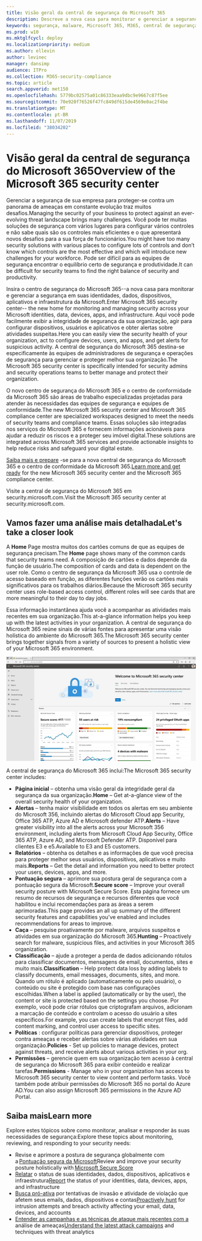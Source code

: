 ```yaml
---
title: Visão geral da central de segurança do Microsoft 365
description: Descreve a nova casa para monitorar e gerenciar a segurança em suas identidades, dados, dispositivos e aplicativos da Microsoft.
keywords: segurança, malware, Microsoft 365, M365, central de segurança, monitor, relatório, identidades, dados, dispositivos, aplicativos
ms.prod: w10
ms.mktglfcycl: deploy
ms.localizationpriority: medium
ms.author: ellevin
author: levinec
manager: dansimp
audience: ITPro
ms.collection: M365-security-compliance
ms.topic: article
search.appverid: met150
ms.openlocfilehash: 5779bc02575a01c86333eaa9dbc9e9667c87f5ee
ms.sourcegitcommit: 70e920f76526f47fc849df615de4569e0ac2f4be
ms.translationtype: MT
ms.contentlocale: pt-BR
ms.lasthandoff: 11/07/2019
ms.locfileid: "38034202"
---
```

# <a name="overview-of-the-microsoft-365-security-center"></a><span data-ttu-id="34b1b-104">Visão geral da central de segurança do Microsoft 365</span><span class="sxs-lookup"><span data-stu-id="34b1b-104">Overview of the Microsoft 365 security center</span></span>

<span data-ttu-id="34b1b-105">Gerenciar a segurança de sua empresa para proteger-se contra um panorama de ameaças em constante evolução traz muitos desafios.</span><span class="sxs-lookup"><span data-stu-id="34b1b-105">Managing the security of your business to protect against an ever-evolving threat landscape brings many challenges.</span></span> <span data-ttu-id="34b1b-106">Você pode ter muitas soluções de segurança com vários lugares para configurar vários controles e não sabe quais são os controles mais eficientes e o que apresentará novos desafios para a sua força de funcionários.</span><span class="sxs-lookup"><span data-stu-id="34b1b-106">You might have too many security solutions with various places to configure lots of controls and don’t know which controls are the most effective and which will introduce new challenges for your workforce.</span></span> <span data-ttu-id="34b1b-107">Pode ser difícil para as equipes de segurança encontrar o equilíbrio certo de segurança e produtividade.</span><span class="sxs-lookup"><span data-stu-id="34b1b-107">It can be difficult for security teams to find the right balance of security and productivity.</span></span>

<span data-ttu-id="34b1b-108">Insira o centro de segurança do Microsoft 365--a nova casa para monitorar e gerenciar a segurança em suas identidades, dados, dispositivos, aplicativos e infraestrutura da Microsoft.</span><span class="sxs-lookup"><span data-stu-id="34b1b-108">Enter Microsoft 365 security center-- the new home for monitoring and managing security across your Microsoft identities, data, devices, apps, and infrastructure.</span></span> <span data-ttu-id="34b1b-109">Aqui você pode facilmente exibir a integridade de segurança da sua organização, agir para configurar dispositivos, usuários e aplicativos e obter alertas sobre atividades suspeitas.</span><span class="sxs-lookup"><span data-stu-id="34b1b-109">Here you can easily view the security health of your organization, act to configure devices, users, and apps, and get alerts for suspicious activity.</span></span> <span data-ttu-id="34b1b-110">A central de segurança do Microsoft 365 destina-se especificamente às equipes de administradores de segurança e operações de segurança para gerenciar e proteger melhor sua organização.</span><span class="sxs-lookup"><span data-stu-id="34b1b-110">The Microsoft 365 security center is specifically intended for security admins and security operations teams to better manage and protect their organization.</span></span>

<span data-ttu-id="34b1b-111">O novo centro de segurança do Microsoft 365 e o centro de conformidade da Microsoft 365 são áreas de trabalho especializadas projetadas para atender às necessidades das equipes de segurança e equipes de conformidade.</span><span class="sxs-lookup"><span data-stu-id="34b1b-111">The new Microsoft 365 security center and Microsoft 365 compliance center are specialized workspaces designed to meet the needs of security teams and compliance teams.</span></span> <span data-ttu-id="34b1b-112">Essas soluções são integradas nos serviços do Microsoft 365 e fornecem informações acionáveis para ajudar a reduzir os riscos e a proteger seu imóvel digital.</span><span class="sxs-lookup"><span data-stu-id="34b1b-112">These solutions are integrated across Microsoft 365 services and provide actionable insights to help reduce risks and safeguard your digital estate.</span></span>

<span data-ttu-id="34b1b-113">[Saiba mais e prepare](https://docs.microsoft.com/office365/securitycompliance/microsoft-security-and-compliance) -se para a nova central de segurança do Microsoft 365 e o centro de conformidade da Microsoft 365.</span><span class="sxs-lookup"><span data-stu-id="34b1b-113">[Learn more and get ready](https://docs.microsoft.com/office365/securitycompliance/microsoft-security-and-compliance) for the new Microsoft 365 security center and the Microsoft 365 compliance center.</span></span>

<span data-ttu-id="34b1b-114">Visite a central de segurança do Microsoft 365 em security.microsoft.com.</span><span class="sxs-lookup"><span data-stu-id="34b1b-114">Visit the Microsoft 365 security center at security.microsoft.com.</span></span>  

## <a name="lets-take-a-closer-look"></a><span data-ttu-id="34b1b-115">Vamos fazer uma análise mais detalhada</span><span class="sxs-lookup"><span data-stu-id="34b1b-115">Let's take a closer look</span></span>

<span data-ttu-id="34b1b-116">A **Home** Page mostra muitos dos cartões comuns de que as equipes de segurança precisam.</span><span class="sxs-lookup"><span data-stu-id="34b1b-116">The **Home** page shows many of the common cards that security teams need.</span></span> <span data-ttu-id="34b1b-117">A composição de cartões e dados depende da função de usuário.</span><span class="sxs-lookup"><span data-stu-id="34b1b-117">The composition of cards and data is dependent on the user role.</span></span> <span data-ttu-id="34b1b-118">Como o centro de segurança da Microsoft 365 usa o controle de acesso baseado em função, as diferentes funções verão os cartões mais significativos para os trabalhos diários.</span><span class="sxs-lookup"><span data-stu-id="34b1b-118">Because the Microsoft 365 security center uses role-based access control, different roles will see cards that are more meaningful to their day to day jobs.</span></span>  

<span data-ttu-id="34b1b-119">Essa informação instantânea ajuda você a acompanhar as atividades mais recentes em sua organização.</span><span class="sxs-lookup"><span data-stu-id="34b1b-119">This at-a-glance information helps you keep up with the latest activities in your organization.</span></span> <span data-ttu-id="34b1b-120">A central de segurança do Microsoft 365 reúne sinais de várias fontes para apresentar uma visão holística do ambiente do Microsoft 365.</span><span class="sxs-lookup"><span data-stu-id="34b1b-120">The Microsoft 365 security center brings together signals from a variety of sources to present a holistic view of your Microsoft 365 environment.</span></span>

![Home Page de segurança do Microsoft 365](../media/security-docs/home.jpg)

<span data-ttu-id="34b1b-122">A central de segurança do Microsoft 365 inclui:</span><span class="sxs-lookup"><span data-stu-id="34b1b-122">The Microsoft 365 security center includes:</span></span>

* <span data-ttu-id="34b1b-123">**Página inicial** – obtenha uma visão geral da integridade geral da segurança da sua organização.</span><span class="sxs-lookup"><span data-stu-id="34b1b-123">**Home** – Get at-a-glance view of the overall security health of your organization.</span></span>
* <span data-ttu-id="34b1b-124">**Alertas** – tenha maior visibilidade em todos os alertas em seu ambiente do Microsoft 356, incluindo alertas do Microsoft Cloud app Security, Office 365 ATP, Azure AD e Microsoft defender ATP.</span><span class="sxs-lookup"><span data-stu-id="34b1b-124">**Alerts** – Have greater visibility into all the alerts across your Microsoft 356 environment, including alerts from Microsoft Cloud App Security, Office 365 ATP, Azure AD, and Microsoft Defender ATP.</span></span> <span data-ttu-id="34b1b-125">Disponível para clientes E3 e e5.</span><span class="sxs-lookup"><span data-stu-id="34b1b-125">Available to E3 and E5 customers.</span></span>  
* <span data-ttu-id="34b1b-126">**Relatórios** – obtenha os detalhes e as informações de que você precisa para proteger melhor seus usuários, dispositivos, aplicativos e muito mais.</span><span class="sxs-lookup"><span data-stu-id="34b1b-126">**Reports** – Get the detail and information you need to better protect your users, devices, apps, and more.</span></span>
* <span data-ttu-id="34b1b-127">**Pontuação segura** – aprimore sua postura geral de segurança com a pontuação segura da Microsoft.</span><span class="sxs-lookup"><span data-stu-id="34b1b-127">**Secure score** – Improve your overall security posture with Microsoft Secure Score.</span></span> <span data-ttu-id="34b1b-128">Esta página fornece um resumo de recursos de segurança e recursos diferentes que você habilitou e inclui recomendações para as áreas a serem aprimoradas.</span><span class="sxs-lookup"><span data-stu-id="34b1b-128">This page provides an all up summary of the different security features and capabilities you’ve enabled and includes recommendations for areas to improve.</span></span>
* <span data-ttu-id="34b1b-129">**Caça** – pesquise proativamente por malware, arquivos suspeitos e atividades em sua organização do Microsoft 365.</span><span class="sxs-lookup"><span data-stu-id="34b1b-129">**Hunting** – Proactively search for malware, suspicious files, and activities in your Microsoft 365 organization.</span></span>
* <span data-ttu-id="34b1b-130">**Classificação** – ajude a proteger a perda de dados adicionando rótulos para classificar documentos, mensagens de email, documentos, sites e muito mais.</span><span class="sxs-lookup"><span data-stu-id="34b1b-130">**Classification** – Help protect data loss by adding labels to classify documents, email messages, documents, sites, and more.</span></span> <span data-ttu-id="34b1b-131">Quando um rótulo é aplicado (automaticamente ou pelo usuário), o conteúdo ou site é protegido com base nas configurações escolhidas.</span><span class="sxs-lookup"><span data-stu-id="34b1b-131">When a label is applied (automatically or by the user), the content or site is protected based on the settings you choose.</span></span> <span data-ttu-id="34b1b-132">Por exemplo, você pode criar rótulos que criptografam arquivos, adicionam a marcação de conteúdo e controlam o acesso do usuário a sites específicos.</span><span class="sxs-lookup"><span data-stu-id="34b1b-132">For example, you can create labels that encrypt files, add content marking, and control user access to specific sites.</span></span>
* <span data-ttu-id="34b1b-133">**Políticas** : configurar políticas para gerenciar dispositivos, proteger contra ameaças e receber alertas sobre várias atividades em sua organização.</span><span class="sxs-lookup"><span data-stu-id="34b1b-133">**Policies** - Set up policies to manage devices, protect against threats, and receive alerts about various activities in your org.</span></span>
* <span data-ttu-id="34b1b-134">**Permissões** – gerencie quem em sua organização tem acesso à central de segurança do Microsoft 365 para exibir conteúdo e realizar tarefas.</span><span class="sxs-lookup"><span data-stu-id="34b1b-134">**Permissions** - Manage who in your organization has access to Microsoft 365 security center to view content and perform tasks.</span></span> <span data-ttu-id="34b1b-135">Você também pode atribuir permissões do Microsoft 365 no portal do Azure AD.</span><span class="sxs-lookup"><span data-stu-id="34b1b-135">You can also assign Microsoft 365 permissions in the Azure AD Portal.</span></span>

## <a name="learn-more"></a><span data-ttu-id="34b1b-136">Saiba mais</span><span class="sxs-lookup"><span data-stu-id="34b1b-136">Learn more</span></span>

<span data-ttu-id="34b1b-137">Explore estes tópicos sobre como monitorar, analisar e responder às suas necessidades de segurança:</span><span class="sxs-lookup"><span data-stu-id="34b1b-137">Explore these topics about monitoring, reviewing, and responding to your security needs:</span></span>

* <span data-ttu-id="34b1b-138">Revise e aprimore a postura de segurança globalmente com a [Pontuação segura da Microsoft](microsoft-secure-score.md)</span><span class="sxs-lookup"><span data-stu-id="34b1b-138">Review and improve your security posture holistically with [Microsoft Secure Score](microsoft-secure-score.md)</span></span>
* <span data-ttu-id="34b1b-139">[Relatar](monitoring-and-reporting.md) o status de suas identidades, dados, dispositivos, aplicativos e infraestrutura</span><span class="sxs-lookup"><span data-stu-id="34b1b-139">[Report](monitoring-and-reporting.md) the status of your identities, data, devices, apps, and infrastructure</span></span>
* <span data-ttu-id="34b1b-140">[Busca pró-ativa](hunting.md) por tentativas de invasão e atividade de violação que afetem seus emails, dados, dispositivos e contas</span><span class="sxs-lookup"><span data-stu-id="34b1b-140">[Proactively hunt](hunting.md) for intrusion attempts and breach activity affecting your email, data, devices, and accounts</span></span>
* <span data-ttu-id="34b1b-141">[Entender as campanhas e as técnicas de ataque mais recentes com a](latest-attack-campaigns.md) análise de ameaças</span><span class="sxs-lookup"><span data-stu-id="34b1b-141">[Understand the latest attack campaigns](latest-attack-campaigns.md) and techniques with threat analytics</span></span>
